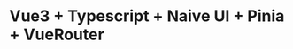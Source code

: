 <!--
 * @Author: black9 lcl904624834@live.com
 * @Date: 2023-02-02 16:42:42
 * @LastEditors: black9 lcl904624834@live.com
 * @LastEditTime: 2023-02-03 16:38:13
 * @FilePath: /naive-ui-template/README.md
-->
# Vue3 + Typescript + Naive UI + Pinia + VueRouter